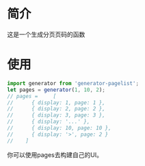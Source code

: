 # 简介
这是一个生成分页页码的函数

# 使用
```javascript
import generator from 'generator-pagelist';
let pages = generator(1, 10, 2);
// pages =     [
//      { display: 1, page: 1 },
//      { display: 2, page: 2 },
//      { display: 3, page: 3 },
//      { display: '...' },
//      { display: 10, page: 10 },
//      { display: '>', page: 2 }
//    ]
```
你可以使用pages去构建自己的UI。
